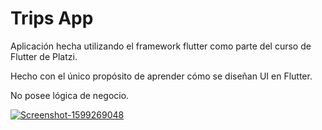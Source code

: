 # Trips App

Aplicación hecha utilizando el framework flutter como parte del curso de Flutter de Platzi.

Hecho con el único propósito de aprender cómo se diseñan UI en Flutter.

No posee lógica de negocio.


<a href="https://ibb.co/SwszT8L"><img src="https://i.ibb.co/RTvqnm5/Screenshot-1599269048.png" alt="Screenshot-1599269048" border="0" class="center"></a>
